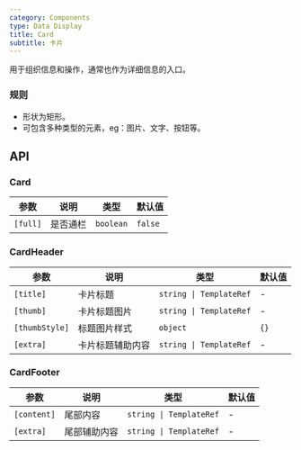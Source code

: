 ```yaml
---
category: Components
type: Data Display
title: Card
subtitle: 卡片
---
```



用于组织信息和操作，通常也作为详细信息的入口。

### 规则
- 形状为矩形。
- 可包含多种类型的元素，eg：图片、文字、按钮等。

## API

### Card

| 参数 | 说明 | 类型 | 默认值 |
|----|-----|------|------|
| `[full]` | 是否通栏 | `boolean` | `false` |

### CardHeader

| 参数 | 说明 | 类型 | 默认值 |
|----|-----|------|------|
| `[title]` | 卡片标题 | `string \| TemplateRef` | - |
| `[thumb]` | 卡片标题图片 | `string \| TemplateRef` | - |
| `[thumbStyle]` | 标题图片样式 | `object` | `{}` |
| `[extra]` | 卡片标题辅助内容 | `string \| TemplateRef` | - |

### CardFooter

| 参数 | 说明 | 类型 | 默认值 |
|----|-----|------|------|
| `[content]` | 尾部内容 | `string \| TemplateRef` | - |
| `[extra]` | 尾部辅助内容 | `string \| TemplateRef` | - |
